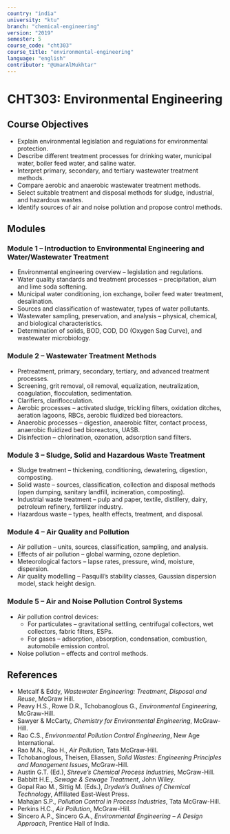 ```yaml
---
country: "india"
university: "ktu"
branch: "chemical-engineering"
version: "2019"
semester: 5
course_code: "cht303"
course_title: "environmental-engineering"
language: "english"
contributor: "@UmarAlMukhtar"
---
```


# CHT303: Environmental Engineering

## Course Objectives
* Explain environmental legislation and regulations for environmental protection.  
* Describe different treatment processes for drinking water, municipal water, boiler feed water, and saline water.  
* Interpret primary, secondary, and tertiary wastewater treatment methods.  
* Compare aerobic and anaerobic wastewater treatment methods.  
* Select suitable treatment and disposal methods for sludge, industrial, and hazardous wastes.  
* Identify sources of air and noise pollution and propose control methods.  

## Modules

### Module 1 – Introduction to Environmental Engineering and Water/Wastewater Treatment
* Environmental engineering overview – legislation and regulations.  
* Water quality standards and treatment processes – precipitation, alum and lime soda softening.  
* Municipal water conditioning, ion exchange, boiler feed water treatment, desalination.  
* Sources and classification of wastewater, types of water pollutants.  
* Wastewater sampling, preservation, and analysis – physical, chemical, and biological characteristics.  
* Determination of solids, BOD, COD, DO (Oxygen Sag Curve), and wastewater microbiology.  

### Module 2 – Wastewater Treatment Methods
* Pretreatment, primary, secondary, tertiary, and advanced treatment processes.  
* Screening, grit removal, oil removal, equalization, neutralization, coagulation, flocculation, sedimentation.  
* Clarifiers, clariflocculation.  
* Aerobic processes – activated sludge, trickling filters, oxidation ditches, aeration lagoons, RBCs, aerobic fluidized bed bioreactors.  
* Anaerobic processes – digestion, anaerobic filter, contact process, anaerobic fluidized bed bioreactors, UASB.  
* Disinfection – chlorination, ozonation, adsorption sand filters.  

### Module 3 – Sludge, Solid and Hazardous Waste Treatment
* Sludge treatment – thickening, conditioning, dewatering, digestion, composting.  
* Solid waste – sources, classification, collection and disposal methods (open dumping, sanitary landfill, incineration, composting).  
* Industrial waste treatment – pulp and paper, textile, distillery, dairy, petroleum refinery, fertilizer industry.  
* Hazardous waste – types, health effects, treatment, and disposal.  

### Module 4 – Air Quality and Pollution
* Air pollution – units, sources, classification, sampling, and analysis.  
* Effects of air pollution – global warming, ozone depletion.  
* Meteorological factors – lapse rates, pressure, wind, moisture, dispersion.  
* Air quality modelling – Pasquill’s stability classes, Gaussian dispersion model, stack height design.  

### Module 5 – Air and Noise Pollution Control Systems
* Air pollution control devices:  
  - For particulates – gravitational settling, centrifugal collectors, wet collectors, fabric filters, ESPs.  
  - For gases – adsorption, absorption, condensation, combustion, automobile emission control.  
* Noise pollution – effects and control methods.  

## References
* Metcalf & Eddy, *Wastewater Engineering: Treatment, Disposal and Reuse*, McGraw Hill.  
* Peavy H.S., Rowe D.R., Tchobanoglous G., *Environmental Engineering*, McGraw-Hill.  
* Sawyer & McCarty, *Chemistry for Environmental Engineering*, McGraw-Hill.  
* Rao C.S., *Environmental Pollution Control Engineering*, New Age International.  
* Rao M.N., Rao H., *Air Pollution*, Tata McGraw-Hill.  
* Tchobanoglous, Theisen, Eliassen, *Solid Wastes: Engineering Principles and Management Issues*, McGraw-Hill.  
* Austin G.T. (Ed.), *Shreve’s Chemical Process Industries*, McGraw-Hill.  
* Babbitt H.E., *Sewage & Sewage Treatment*, John Wiley.  
* Gopal Rao M., Sittig M. (Eds.), *Dryden’s Outlines of Chemical Technology*, Affiliated East-West Press.  
* Mahajan S.P., *Pollution Control in Process Industries*, Tata McGraw-Hill.  
* Perkins H.C., *Air Pollution*, McGraw-Hill.  
* Sincero A.P., Sincero G.A., *Environmental Engineering – A Design Approach*, Prentice Hall of India.  
